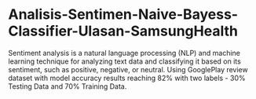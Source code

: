 # Analisis-Sentimen-Naive-Bayess-Classifier-Ulasan-SamsungHealth
Sentiment analysis is a natural language processing (NLP) and machine learning technique for analyzing text data and classifying it based on its sentiment, such as positive, negative, or neutral. Using GooglePlay review dataset with model accuracy results reaching 82% with two labels - 30% Testing Data and 70% Training Data.
